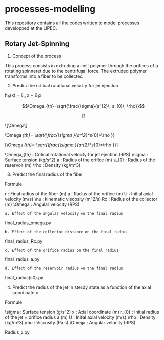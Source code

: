 # processes-modelling

This repository contains all the codes written to model processes developped at the LIPEC.

## Rotary Jet-Spinning

  1. Concept of the process

This process consists in extruding a melt polymer through the orifices of a rotating spinneret due to the centrifugal force.
The extruded polymer transforms into a fiber to be collected.

  2. Predict the critical rotational velocity for jet ejection

h<sub>&theta;</sub>(x) = &theta;<sub>o</sub> x + &theta;<sub>1</sub>x

$$\Omega_{th}=\sqrt{\frac{\sigma}{a^{2}\; s_{0}\; \rho}}$$

$$\Omega$$

\\[\Omega\\]

\Omega _{th}= \sqrt{\frac{\sigma }{a^{2}*s_{0}*\rho }}

\[\Omega _{th}= \sqrt{\frac{\sigma }{a^{2}*s_{0}*\rho }}\]

\Omega_{th} : Critical rotational velocity for jet ejection (RPS)
\sigma : Surface tension (kg/s^2)
a : Radius of the orifice (m)
s_{0} : Radius of the reservoir (m)
\rho : Density (kg/m^3)

  3. Predict the final radius of the fiber

Formule

r : Final radius of the fiber (m)
a : Radius of the orifice (m)
U : Initial axial velocity (m/s)
\nu : kinematic viscosity (m^2/s)
Rc : Radius of the collector (m)
\Omega : Angular velocity (RPS)

    a. Effect of the angular velocity on the final radius

final_radius_omega.py

    b. Effect of the collector distance on the final radius

final_radius_Rc.py

    c. Effect of the orifice radius on the final radius

final_radius_a.py

    d. Effect of the reservoir radius on the final radius

final_radius(s0).py


  4. Predict the radius of the jet in steady state as a function of the axial coordinate x

Formule

\sigma : Surface tension (g/s^2)
x : Axial coordinate (m)
r_{0} : Initial radius of the jet = orifice radius a (m)
U : Initial axial velocity (m/s)
\rho : Density (kg/m^3)
\mu : Viscosity (Pa.s)
\Omega : Angular velocity (RPS)


Radius_x.py



